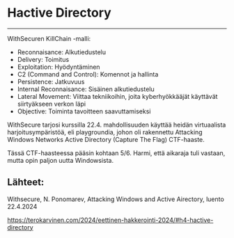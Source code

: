 # Hactive Directory
----



WithSecuren KillChain -malli:

- Reconnaisance: Alkutiedustelu
- Delivery: Toimitus
- Exploitation: Hyödyntäminen
- C2 (Command and Control): Komennot ja hallinta
- Persistence: Jatkuvuus
- Internal Reconnaisance: Sisäinen alkutiedustelu
- Lateral Movement: Viittaa tekniikoihin, joita kyberhyökkääjät käyttävät siirtyäkseen verkon läpi
- Objective: Toiminta tavoitteen saavuttamiseksi



WithSecure tarjosi kurssilla 22.4. mahdollisuuden käyttää heidän virtuaalista harjoitusympäristöä, eli playgroundia, johon oli rakennettu Attacking Windows Networks Active Directory (Capture The Flag) CTF-haaste. 

Tässä CTF-haasteessa pääsin kohtaan 5/6. Harmi, että aikaraja tuli vastaan, mutta opin paljon uutta Windowsista.








## Lähteet:

Withsecure, N. Ponomarev, Attacking Windows and Active Airectory, luento 22.4.2024

https://terokarvinen.com/2024/eettinen-hakkerointi-2024/#h4-hactive-directory

